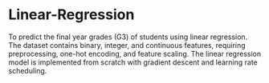 # Linear-Regression
To predict the final year grades (G3) of students using linear regression. The dataset contains binary, integer, and continuous features, requiring preprocessing, one-hot encoding, and feature scaling. The linear regression model is implemented from scratch with gradient descent and learning rate scheduling.
